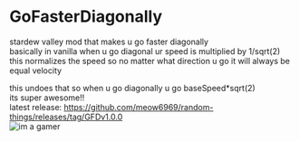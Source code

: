 # GoFasterDiagonally
stardew valley mod that makes u go faster diagonally  
basically in vanilla when u go diagonal ur speed is multiplied by 1/sqrt(2)  
this normalizes the speed so no matter what direction u go it will always be equal velocity  
  
this undoes that so when u go diagonally u go baseSpeed*sqrt(2)  
its super awesome!!  
latest release: https://github.com/meow6969/random-things/releases/tag/GFDv1.0.0  
![im a gamer](https://media1.tenor.com/m/sdEjblumcWgAAAAC/omori-kel.gif)

